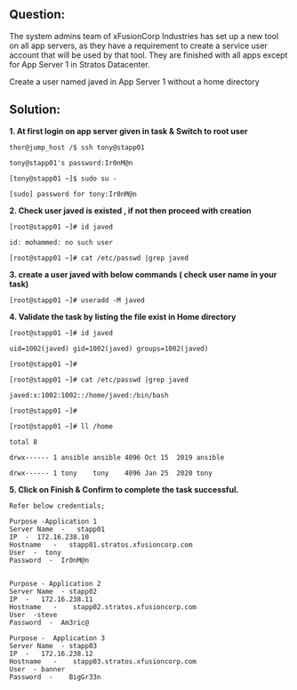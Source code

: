 

## Question:

The system admins team of xFusionCorp Industries has set up a new tool on all app servers, as they have a requirement to create a service user account that will be used by that tool. They are finished with all apps except for App Server 1 in Stratos Datacenter.

Create a user named javed in App Server 1 without a home directory

## Solution:

**1. At first login on app server given in task & Switch to  root user** 

```
thor@jump_host /$ ssh tony@stapp01

tony@stapp01's password:Ir0nM@n

[tony@stapp01 ~]$ sudo su -

[sudo] password for tony:Ir0nM@n
```


**2. Check user javed is existed , if not then proceed with creation**

```
[root@stapp01 ~]# id javed

id: mohammed: no such user

[root@stapp01 ~]# cat /etc/passwd |grep javed
```


**3. create a user javed with below commands ( check user name in your task)**     

```
[root@stapp01 ~]# useradd -M javed
```


**4.  Validate the task by listing the file exist in  Home directory**   

```
[root@stapp01 ~]# id javed

uid=1002(javed) gid=1002(javed) groups=1002(javed)

[root@stapp01 ~]#

[root@stapp01 ~]# cat /etc/passwd |grep javed

javed:x:1002:1002::/home/javed:/bin/bash

[root@stapp01 ~]#

[root@stapp01 ~]# ll /home

total 8

drwx------ 1 ansible ansible 4096 Oct 15  2019 ansible

drwx------ 1 tony    tony    4096 Jan 25  2020 tony
```


**5. Click on Finish & Confirm to complete the task successful.**


`Refer below credentials;`
    

```console
Purpose -Application 1
Server Name  -   stapp01
IP  -  172.16.238.10
Hostname   -   stapp01.stratos.xfusioncorp.com
User  -  tony
Password  -  Ir0nM@n

 
Purpose - Application 2
Server Name  - stapp02
IP  -   172.16.238.11
Hostname   -    stapp02.stratos.xfusioncorp.com
User  -steve
Password  -  Am3ric@
 
Purpose -  Application 3
Server Name  - stapp03
IP  -   172.16.238.12
Hostname   -    stapp03.stratos.xfusioncorp.com
User  - banner
Password  -    BigGr33n
```